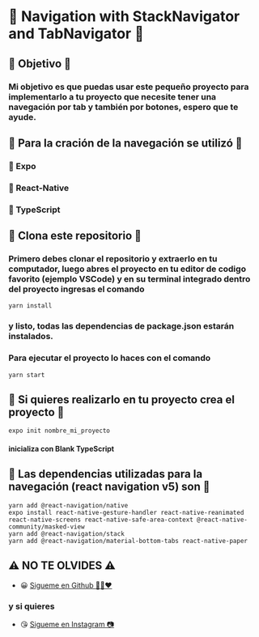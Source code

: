 # 🚢 Navigation with StackNavigator and TabNavigator 🚢


## 🏁 Objetivo 🏁
### Mi objetivo es que puedas usar este pequeño proyecto para implementarlo a tu proyecto que necesite tener una navegación por tab y también por botones, espero que te ayude.

## 👷 Para la cración de la navegación se utilizó 👷
### 🔧 Expo
### 🔧 React-Native
### 🔧 TypeScript

## 🕺 Clona este repositorio 🕺
### Primero debes clonar el repositorio y extraerlo en tu computador, luego abres el proyecto en tu editor de codigo favorito (ejemplo VSCode) y en su terminal integrado dentro del proyecto ingresas el comando
	yarn install
### y listo, todas las dependencias de package.json estarán instalados.
### Para ejecutar el proyecto lo haces con el comando
	yarn start

## 🚀 Si quieres realizarlo en tu proyecto crea el proyecto 🚀
	expo init nombre_mi_proyecto
#### inicializa con Blank TypeScript

## 🔧 Las dependencias utilizadas para la navegación (react navigation v5) son 🔧
	yarn add @react-navigation/native
	expo install react-native-gesture-handler react-native-reanimated react-native-screens react-native-safe-area-context @react-native-community/masked-view
	yarn add @react-navigation/stack
	yarn add @react-navigation/material-bottom-tabs react-native-paper
  
## ⚠️ NO TE OLVIDES ⚠️

- 😀 [Sigueme en Github 🙋‍♂️❤️](https://github.com/LeandroGCruzP)

### y si quieres

- 😘 [Sigueme en Instagram 📷](https://www.instagram.com/lea_gcruz/)
